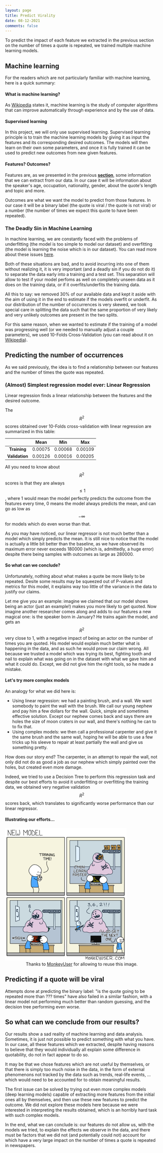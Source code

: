 ```yaml
---
layout: page
title: Predict Virality
date: 08-12-2021
comments: false
---
```


To predict the impact of each feature we extracted in the previous section on the number of times a quote is repeated, we trained multiple machine learning models.

## Machine learning
For the readers which are not particularly familiar with machine learning, here is a quick summary:

#### What is machine learning?
As [Wikipedia](https://en.wikipedia.org/wiki/Machine_learning) states it, machine learning is the study of computer algorithms that can improve automatically through experience and by the use of data.

#### Supervised learning
In this project, we will only use supervised learning. Supervised learning principle is to train the machine learning models by giving it as input the features and its corresponding desired outcomes. The models will then learn on their own some parameters, and once it is fully trained it can be used to predict new outcomes from new given features.

#### Features? Outcomes?
Features are, as we presented in the previous <a href="{{site.url}}/data/"><b>section</b></a>, some information that we can extract from our data. In our case it will be information about the speaker's age, occupation, nationality, gender, about the quote's length and topic and more.

Outcomes are what we want the model to predict from those features. In our case it will be a binary label (the quote is viral / the quote is not viral) or a number (the number of times we expect this quote to have been repeated).

### The Deadly Sin in Machine Learning
In machine learning, we are constantly faced with the problems of underfitting (the model is too simple to model our dataset) and overfitting (the model is learning the noise which is in our dataset). You can read more about these issues [here](https://en.wikipedia.org/wiki/Overfitting). 

Both of these situations are bad, and to avoid incurring into one of them without realizing it, it is very important (and a deadly sin if you do not do it) to separate the data early into a training and a test set. This separation will allow to test if your model perfoms as well on completely unseen data as it does on the training data, or if it overfits/underfits the training data.

All this to say: we removed 30% of our available data and kept it aside with the aim of using it in the end to estimate if the models overfit or underfit. As our distribution of the number of occurrences is very skewed, we took special care in splitting the data such that the same proportion of very likely and very unlikely outcomes are present in the two splits.

For this same reason, when we wanted to estimate if the training of a model was progressing well (or we needed to manually adjust a couple parameters), we used 10-Folds Cross-Validation (you can read about it on [Wikipedia](https://en.wikipedia.org/wiki/Cross-validation_(statistics))).


## Predicting the number of occurrences

As we said previously, the idea is to find a relationship between our features and the number of times the quote was repeated.


### (Almost) Simplest regression model ever: Linear Regression

Linear regression finds a linear relationship between the features and the desired outcome.

The $$R^2$$ scores obtained over 10-Folds cross-validation with linear regression are summarized in this table:

|                | Mean    | Min     | Max     |
|:--------------:|:-------:|:-------:|:-------:|
| **Training**   | 0.00075 | 0.00068 | 0.00109 |
| **Validation** | 0.00126 | 0.00016 | 0.00205 |


All you need to know about $$R^2$$ scores is that they are always $$\leq 1$$, where 1 would mean the model perfectly predicts the outcome from the features every time, 0 means the model always predicts the mean, and can go as low as $$-\infty$$ for models which do even worse than that.

As you may have noticed, our linear regressor is not much better than a model which simply predicts the mean. It is still nice to notice that the model is actually a little bit better than the baseline, as we have observed its maximum error never exceeds 180000 (which is, admittedly, a huge error) despite there being samples with outcomes as large as 280000.

#### So what can we conclude?
Unfortunately, nothing about what makes a quote be more likely to be repeated. Desite some results may be squeezed out of P-values and metrics for this model, it explains way too little of the variance in the data to justify our claims. 

Let me give you an example: imagine we claimed that our model shows being an actor (just an example!) makes you more likely to get quoted. Now imagine another researcher comes along and adds to our features a new magical one: is the speaker born in January? He trains again the model, and gets an $$R^2$$ very close to 1, with a negative impact of being an actor on the number of times you are quoted.
His model would explain much better what is happening in the data, and as such he would prove our claim wrong. All because we trusted a model which was trying its best, fighting tooth and nail to explain what was going on in the dataset with what we gave him and what it could do. Except, we did not give him the right tools, so he made a mistake.

#### Let's try more complex models
An analogy for what we did here is:

- Using linear regression: we had a painting brush, and a wall. We want somebody to paint the wall with the brush. We call our young nephew and pay him a few dollars for the wall. Quick, simple and sometimes effective solution. Except our nephew comes back and says there are holes the size of moon craters in our wall, and there's nothing he can to to fix that.
- Using complex models: we then call a professional carpenter and give it the same brush and the same wall, hoping he will be able to use a few tricks up his sleeve to repair at least partially the wall and give us something pretty.

How does our story end? The carpenter, in an attempt to repair the wall, not only did not do as good a job as our nephew which simply painted over the holes, but created even more damage. 

Indeed, we tried to use a Decision Tree to perform this regression task and despite our best efforts to avoid it underfitting or overfitting the training data, we obtained very negative validation $$R^2$$ scores back, which translates to significantly worse performance than our linear regressor.

#### Illustrating our efforts...
<img src="../assets/img/meme.png" style="width:400px;"/>

<div align="center">Thanks to <a href="https://www.monkeyuser.com/2019/new-model/">MonkeyUser</a> for allowing to reuse this image.</div>

## Predicting if a quote will be viral

Attempts done at predicting the binary label: "is the quote going to be repeated more than ??? times" have also failed in a similar fashion, with a linear model not performing much better than random guessing, and the decision tree performing even worse.


## So what can we conclude from our results?

Our results show a sad reality of machine learning and data analysis. Sometimes, it is just not possible to predict something with what you have. In our case, all these features which we extracted, despite having reasons to believe that they would individually all explain some difference in quotability, do not in fact appear to do so.

It may be that we chose features which are not useful by themselves, or that there is simply too much noise in the data, in the form of external phenomenons not tracked by the data such as trends, real-life events, ... which would need to be accounted for to obtain meaningful results.

The first issue can be solved by trying out even more complex models (deep learning models) capable of extracting more features from the initial ones all by themselves, and then use these new features to predict the outcome. We did not explore these models here because we were interested in interpreting the results obtained, which is an horribly hard task with such complex models. 

In the end, what we can conclude is: our features do not allow us, with the models we tried, to explain the effects we observe in the data, and there must be factors that we did not (and potentially could not) account for which have a very large impact on the number of times a quote is repeated in newspapers.
